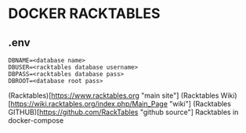 # DOCKER RACKTABLES

## .env

    DBNAME=<database name>
    DBUSER=<racktables database username>
    DBPASS=<racktables database pass>
    DBROOT=<database root pass>

(Racktables)[https://www.racktables.org "main site"]
(Racktables Wiki)[https://wiki.racktables.org/index.php/Main_Page "wiki"]
(Racktables GITHUB)[https://github.com/RackTables "github source"]
Racktables in docker-compose
